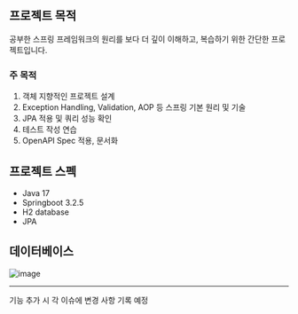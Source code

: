 ## 프로젝트 목적
공부한 스프링 프레임워크의 원리를 보다 더 깊이 이해하고, 복습하기 위한 간단한 프로젝트입니다.
### 주 목적
1. 객체 지향적인 프로젝트 설계
2. Exception Handling, Validation, AOP 등 스프링 기본 원리 및 기술
3. JPA 적용 및 쿼리 성능 확인
4. 테스트 작성 연습
5. OpenAPI Spec 적용, 문서화

## 프로젝트 스펙
- Java 17
- Springboot 3.2.5
- H2 database
- JPA

## 데이터베이스
![image](https://github.com/hyeok-kong/hello-spring/assets/70522355/2d14fb7f-e045-46bd-a026-5f993e1afb1b)

- - -
기능 추가 시 각 이슈에 변경 사항 기록 예정
